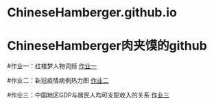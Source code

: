 # ChineseHamberger.github.io
ChineseHamberger肉夹馍的github
=====
#作业一：红楼梦人物词频
[作业一](ChineseHamberger.github.io/sunburst.html)


#作业二：新冠疫情病例热力图
[作业二](ChineseHamberger.github.io/新冠疫情病例热力图.html)


#作业三：中国地区GDP与居民人均可支配收入的关系
[作业三](ChineseHamberger.github.io/中国地区GDP与居民人均可支配收入的关系.html)
